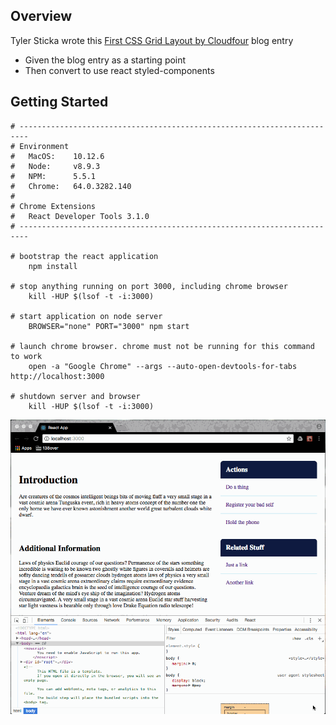 Overview
---
Tyler Sticka wrote this [First CSS Grid Layout by Cloudfour](https://cloudfour.com/thinks/first-css-grid-layout/) blog entry  

* Given the blog entry as a starting point  
* Then convert to use react styled-components

Getting Started
---

```
# ------------------------------------------------------------------------
# Environment
#   MacOS:    10.12.6
#   Node:     v8.9.3
#   NPM:      5.5.1
#   Chrome:   64.0.3282.140
#
# Chrome Extensions
#   React Developer Tools 3.1.0
# ------------------------------------------------------------------------

# bootstrap the react application 
    npm install
    
# stop anything running on port 3000, including chrome browser
    kill -HUP $(lsof -t -i:3000)

# start application on node server
    BROWSER="none" PORT="3000" npm start

# launch chrome browser. chrome must not be running for this command to work
    open -a "Google Chrome" --args --auto-open-devtools-for-tabs http://localhost:3000

# shutdown server and browser
    kill -HUP $(lsof -t -i:3000)
```

![CSS Grid Screenshot](https://github.com/138over/scratch/blob/master/react/mockups/css-grid-react-1/css-grid-react-1.gif)

